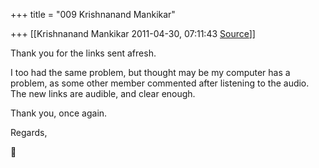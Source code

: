 +++
title = "009 Krishnanand Mankikar"

+++
[[Krishnanand Mankikar	2011-04-30, 07:11:43 [Source](https://groups.google.com/g/samskrita/c/m7z1bVxMQzQ)]]



Thank you for the links sent afresh.



I too had the same problem, but thought may be my computer has a problem, as some other member commented after listening to the audio. The new links are audible, and clear enough.



Thank you, once again.



Regards,  
  



